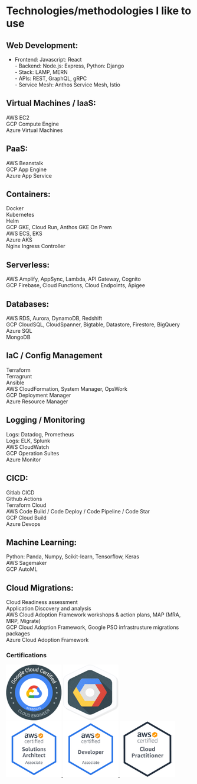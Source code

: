 

# Technologies/methodologies I like to use

## Web Development:
- Frontend: Javascript: React
<br /> - Backend: Node.js: Express, Python: Django
<br /> - Stack: LAMP, MERN
<br /> - APIs: REST, GraphQL, gRPC
<br /> - Service Mesh: Anthos Service Mesh, Istio

## Virtual Machines / IaaS:
AWS EC2
<br /> GCP Compute Engine
<br /> Azure Virtual Machines

## PaaS:
AWS Beanstalk
<br /> GCP App Engine
<br /> Azure App Service

## Containers:
Docker
<br />Kubernetes
<br /> Helm
<br /> GCP GKE, Cloud Run, Anthos GKE On Prem
<br /> AWS ECS, EKS
<br /> Azure AKS
<br /> Nginx Ingress Controller

## Serverless:
AWS Amplify, AppSync, Lambda, API Gateway, Cognito
<br /> GCP Firebase, Cloud Functions, Cloud Endpoints, Apigee

## Databases:
AWS RDS, Aurora, DynamoDB, Redshift
<br /> GCP CloudSQL, CloudSpanner, Bigtable, Datastore, Firestore, BigQuery
<br /> Azure SQL
<br /> MongoDB

## IaC / Config Management
Terraform
<br /> Terragrunt
<br /> Ansible
<br /> AWS CloudFormation, System Manager, OpsWork
<br /> GCP Deployment Manager
<br /> Azure Resource Manager

## Logging / Monitoring
Logs: Datadog, Prometheus
<br /> Logs: ELK, Splunk
<br /> AWS CloudWatch
<br /> GCP Operation Suites
<br /> Azure Monitor

## CICD:
Gitlab CICD
<br /> Github Actions
<br /> Terraform Cloud
<br /> AWS Code Build / Code Deploy / Code Pipeline / Code Star
<br /> GCP Cloud Build
<br /> Azure Devops

## Machine Learning:
Python: Panda, Numpy, Scikit-learn, Tensorflow, Keras
<br /> AWS Sagemaker
<br /> GCP AutoML

## Cloud Migrations:
Cloud Readiness assessment
<br /> Application Discovery and analysis
<br /> AWS Cloud Adoption Framework workshops & action plans, MAP (MRA, MRP, Migrate)
<br /> GCP Cloud Adoption Framework, Google PSO infrastrusture migrations packages
<br /> Azure Cloud Adoption Framework

### Certifications
<img src="images/GCPACE.png?raw=true" height="150" width="150"/>
<a href="https://www.qwiklabs.com/public_profiles/06b357b8-6821-485b-b811-fa29cee6a4c5">
<img src="images/GCPLAB.png?raw=true" height="150" width="150"/>
<a href="https://www.credential.net/ec5b3adf-d241-4171-bbf1-1272f3857c99">
</a>
<br/>
<a href="https://www.certmetrics.com/amazon/public/badge.aspx?i=1&t=c&d=2019-12-16&ci=AWS01139510">
<img src="images/AWSSA.png?raw=true" height="150" width="150"/>
</a>
<a href="https://www.certmetrics.com/amazon/public/badge.aspx?i=2&t=c&d=2020-01-30&ci=AWS01139510">
<img src="images/AWSDEV.png?raw=true" height="150" width="150"/>
</a>
<a href="https://www.certmetrics.com/amazon/public/badge.aspx?i=9&t=c&d=2019-11-20&ci=AWS01139510">
<img src="images/AWSCP.png?raw=true" height="150" width="150"/>
</a>

